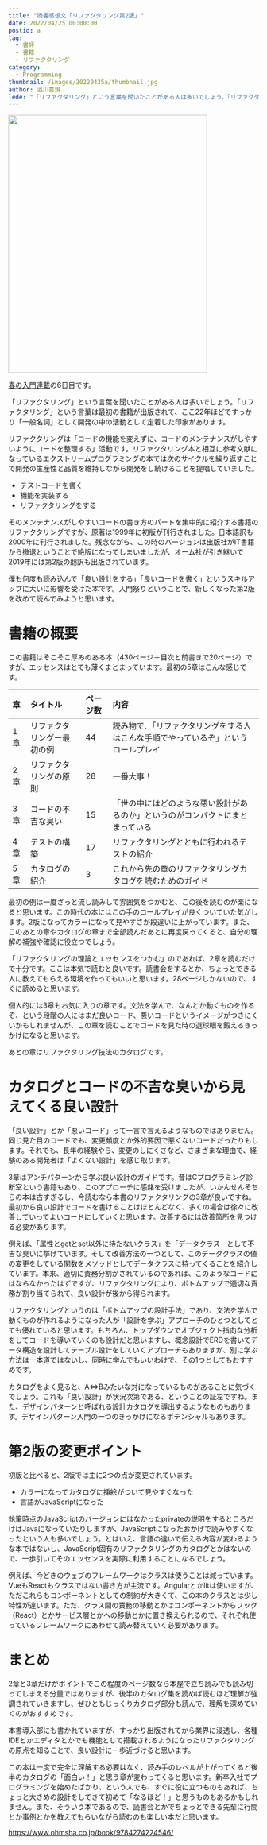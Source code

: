 ```yaml
---
title: "読書感想文「リファクタリング第2版」"
date: 2022/04/25 00:00:00
postid: a
tag:
  - 書評
  - 書籍
  - リファクタリング
category:
  - Programming
thumbnail: /images/20220425a/thumbnail.jpg
author: 澁川喜規
lede: "「リファクタリング」という言葉を聞いたことがある人は多いでしょう。「リファクタリング」という言葉は最初の書籍が出版されて、ここ22年ほどですっかり「一般名詞」として開発の中の活動として定着した印象があります。リファクタリングは「コードの機能を変えずに、コードのメンテナンスがしやすいようにコードを整理する」活動です。リファクタリング本と相互に参考文献になっているエクストリームプログラミングの本では次のサイクルを繰り返すことで開発の生産性と品質を維持しながら開発をし続けることを提唱していました。"
---
```


<a href="https://www.ohmsha.co.jp/book/9784274224546/" title="出版社のページへ">
<img src="/images/20220425a/978-4-274-22454-6.jpg" alt="" width="400" height="519">
</a>

[春の入門連載](/articles/20220418a/)の6日目です。

「リファクタリング」という言葉を聞いたことがある人は多いでしょう。「リファクタリング」という言葉は最初の書籍が出版されて、ここ22年ほどですっかり「一般名詞」として開発の中の活動として定着した印象があります。

リファクタリングは「コードの機能を変えずに、コードのメンテナンスがしやすいようにコードを整理する」活動です。リファクタリング本と相互に参考文献になっているエクストリームプログラミングの本では次のサイクルを繰り返すことで開発の生産性と品質を維持しながら開発をし続けることを提唱していました。

* テストコードを書く
* 機能を実装する
* リファクタリングをする

そのメンテナンスがしやすいコードの書き方のパートを集中的に紹介する書籍のリファクタリングですが、原著は1999年に初版が刊行されました。日本語訳も2000年に刊行されました。残念ながら、この時のバージョンは出版社がIT書籍から撤退ということで絶版になってしまいましたが、オーム社が引き継いで2019年には第2版の翻訳も出版されています。

僕も何度も読み込んで「良い設計をする」「良いコードを書く」というスキルアップに大いに影響を受けた本です。入門祭りということで、新しくなった第2版を改めて読んでみようと思います。

# 書籍の概要

この書籍はそこそこ厚みのある本（430ページ＋目次と前書きで20ページ）ですが、エッセンスはとても薄くまとまっています。最初の5章はこんな感じです。

| 章 | タイトル | ページ数 | 内容 |
|:-|:-|:-|:-|
| 1章 | リファクタリングー最初の例 | 44 | 読み物で、「リファクタリングをする人はこんな手順でやっているぞ」というロールプレイ  |
| 2章 | リファクタリングの原則 | 28 | 一番大事！  |
| 3章 | コードの不吉な臭い | 15 | 「世の中にはどのような悪い設計があるのか」というのがコンパクトにまとまっている  |
| 4章 | テストの構築 | 17 | リファクタリングとともに行われるテストの紹介  |
| 5章 | カタログの紹介  | 3  | これから先の章のリファクタリングカタログを読むためのガイド  |

最初の例は一度ざっと流し読みして雰囲気をつかむと、この後を読むのが楽になると思います。この時代の本にはこの手のロールプレイが良くついていた気がします。2版になってカラーになって見やすさが段違いに上がっています。また、このあとの章やカタログの章まで全部読んだあとに再度戻ってくると、自分の理解の補強や確認に役立つでしょう。

「リファクタリングの理論とエッセンスをつかむ」のであれば、2章を読むだけで十分です。ここは本気で読むと良いです。読書会をするとか、ちょっとできる人に教えてもらえる環境を作ってもいいと思います。28ページしかないので、すぐに読めると思います。

個人的には3章もお気に入りの章です。文法を学んで、なんとか動くものを作るぞ、という段階の人にはまだ良いコード、悪いコードというイメージがつきにくいかもしれませんが、この章を読むことでコードを見た時の選球眼を鍛えるきっかけになると思います。

あとの章はリファクタリング技法のカタログです。

# カタログとコードの不吉な臭いから見えてくる良い設計

「良い設計」とか「悪いコード」って一言で言えるようなものではありません。同じ見た目のコードでも、変更頻度とか外的要因で悪くないコードだったりもします。それでも、長年の経験やら、変更のしにくさなど、さまざまな理由で、経験のある開発者は「よくない設計」を感じ取ります。

3章はアンチパターンから学ぶ良い設計のガイドです。昔はCプログラミング診断室という書籍もあり、このアプローチに感銘を受けましたが、いかんせんそちらの本は古すぎるし、今読むなら本書のリファクタリングの3章が良いですね。最初から良い設計でコードを書けることはほとんどなく、多くの場合は徐々に改善していってよいコードにしていくと思います。改善するには改善箇所を見つける必要があります。

例えば、「属性とgetとset以外に持たないクラス」を「データクラス」として不吉な臭いに挙げています。そして改善方法の一つとして、このデータクラスの値の変更をしている関数をメソッドとしてデータクラスに持ってくることを紹介しています。本来、適切に責務分割がされているのであれば、このようなコードにはならなかったはずですが、リファクタリングにより、ボトムアップで適切な責務が割り当てられて、良い設計が後から得られます。

リファクタリングというのは「ボトムアップの設計手法」であり、文法を学んで動くものが作れるようになった人が「設計を学ぶ」アプローチのひとつとしてとても優れていると思います。もちろん、トップダウンでオブジェクト指向な分析をしてコードを導いていくのも設計だと思いますし、概念設計でERDを書いてデータ構造を設計してテーブル設計をしていくアプローチもありますが、別に学ぶ方法は一本道ではないし、同時に学んでもいいわけで、その1つとしてもおすすめです。

カタログをよく見ると、A⇔Bみたいな対になっているものがあることに気づくでしょう。これも「良い設計」が状況次第である、ということの証左ですね。また、デザインパターンと呼ばれる設計カタログを導出するようなものもあります。デザインパターン入門の一つのきっかけになるポテンシャルもあります。

# 第2版の変更ポイント

初版と比べると、2版では主に2つの点が変更されています。

* カラーになってカタログに挿絵がついて見やすくなった
* 言語がJavaScriptになった

執筆時点のJavaScriptのバージョンにはなかったprivateの説明をするところだけはJavaになっていたりしますが、JavaScriptになったおかげで読みやすくなったという人も多いでしょう。とはいえ、言語の違いで伝える内容が変わるような本ではないし、JavaScript固有のリファクタリングのカタログとかはないので、一歩引いてそのエッセンスを実際に利用することになるでしょう。

例えば、今どきのウェブのフレームワークはクラスは使うことは減っています。VueもReactもクラスではない書き方が主流です。Angularとかlitは使いますが、ただこれらもコンポーネントとしての制約が大きくて、この本のクラスとは少し特性が違います。ただ、クラス間の責務の移動とかはコンポーネントからフック（React）とかサービス層とかへの移動とかに置き換えられるので、それぞれ使っているフレームワークにあわせて読み替えていく必要があります。

# まとめ

2章と3章だけがポイントでこの程度のページ数なら本屋で立ち読みでも読み切ってしまえる分量ではありますが、後半のカタログ集を読めば読むほど理解が強調されていきますし、ぜひともじっくりカタログ部分も読んで、理解を深めていくのがおすすめです。

本書導入部にも書かれていますが、すっかり出版されてから業界に浸透し、各種IDEとかエディタとかでも機能として搭載されるようになったリファクタリングの原点を知ることで、良い設計に一歩近づけると思います。

この本は一度で完全に理解する必要はなく、読み手のレベルが上がってくると後半のカタログの「面白い！」と思う章が変わってくると思います。新卒入社でプログラミングを始めたばかり、という人でも、すぐに役に立つものもあれば、ちょっと大きめの設計をしてきて初めて「なるほど！」と思うものもあるかもしれません。また、そういう本であるので、読書会とかでちょっとできる先輩に行間とか事例とかを教えてもらいながら読むのも楽しい本だと思います。

https://www.ohmsha.co.jp/book/9784274224546/

